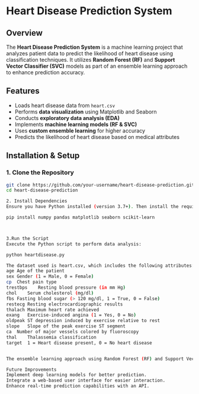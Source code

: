 # Heart Disease Prediction System

## Overview

The **Heart Disease Prediction System** is a machine learning project that analyzes patient data to predict the likelihood of heart disease using classification techniques. It utilizes **Random Forest (RF)** and **Support Vector Classifier (SVC)** models as part of an ensemble learning approach to enhance prediction accuracy.

## Features

- Loads heart disease data from `heart.csv`
- Performs **data visualization** using Matplotlib and Seaborn
- Conducts **exploratory data analysis (EDA)**
- Implements **machine learning models (RF & SVC)**
- Uses **custom ensemble learning** for higher accuracy
- Predicts the likelihood of heart disease based on medical attributes

##  Installation & Setup

### **1. Clone the Repository**
```bash
git clone https://github.com/your-username/heart-disease-prediction.git
cd heart-disease-prediction

2. Install Dependencies
Ensure you have Python installed (version 3.7+). Then install the required packages:

pip install numpy pandas matplotlib seaborn scikit-learn



3.Run the Script
Execute the Python script to perform data analysis:

python heartdisease.py

The dataset used is heart.csv, which includes the following attributes:
age	Age of the patient
sex	Gender (1 = Male, 0 = Female)
cp	Chest pain type
trestbps	Resting blood pressure (in mm Hg)
chol	Serum cholesterol (mg/dl)
fbs	Fasting blood sugar (> 120 mg/dl, 1 = True, 0 = False)
restecg	Resting electrocardiographic results
thalach	Maximum heart rate achieved
exang	Exercise-induced angina (1 = Yes, 0 = No)
oldpeak	ST depression induced by exercise relative to rest
slope	Slope of the peak exercise ST segment
ca	Number of major vessels colored by fluoroscopy
thal	Thalassemia classification
target	1 = Heart disease present, 0 = No heart disease


The ensemble learning approach using Random Forest (RF) and Support Vector Classifier (SVC) resulted in an accuracy of 88.3%, outperforming traditional models.

Future Improvements
Implement deep learning models for better prediction.
Integrate a web-based user interface for easier interaction.
Enhance real-time prediction capabilities with an API.






